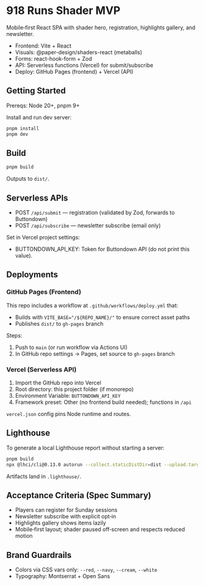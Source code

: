 # 918 Runs Shader MVP

Mobile‑first React SPA with shader hero, registration, highlights gallery, and newsletter.

- Frontend: Vite + React
- Visuals: @paper-design/shaders-react (metaballs)
- Forms: react-hook-form + Zod
- API: Serverless functions (Vercel) for submit/subscribe
- Deploy: GitHub Pages (frontend) + Vercel (API)

## Getting Started

Prereqs: Node 20+, pnpm 9+

Install and run dev server:

```bash
pnpm install
pnpm dev
```

## Build

```bash
pnpm build
```
Outputs to `dist/`.

## Serverless APIs

- POST `/api/submit` — registration (validated by Zod, forwards to Buttondown)
- POST `/api/subscribe` — newsletter subscribe (email only)

Set in Vercel project settings:
- BUTTONDOWN_API_KEY: Token for Buttondown API (do not print this value).

## Deployments

### GitHub Pages (Frontend)

This repo includes a workflow at `.github/workflows/deploy.yml` that:
- Builds with `VITE_BASE="/${REPO_NAME}/"` to ensure correct asset paths
- Publishes `dist/` to `gh-pages` branch

Steps:
1) Push to `main` (or run workflow via Actions UI)
2) In GitHub repo settings → Pages, set source to `gh-pages` branch

### Vercel (Serverless API)

1) Import the GitHub repo into Vercel
2) Root directory: this project folder (if monorepo)
3) Environment Variable: `BUTTONDOWN_API_KEY`
4) Framework preset: Other (no frontend build needed); functions in `/api`

`vercel.json` config pins Node runtime and routes.

## Lighthouse

To generate a local Lighthouse report without starting a server:

```bash
pnpm build
npx @lhci/cli@0.13.0 autorun --collect.staticDistDir=dist --upload.target=filesystem --upload.outputDir=.lighthouse
```

Artifacts land in `.lighthouse/`.

## Acceptance Criteria (Spec Summary)

- Players can register for Sunday sessions
- Newsletter subscribe with explicit opt‑in
- Highlights gallery shows items lazily
- Mobile‑first layout; shader paused off‑screen and respects reduced motion

## Brand Guardrails

- Colors via CSS vars only: `--red`, `--navy`, `--cream`, `--white`
- Typography: Montserrat + Open Sans
